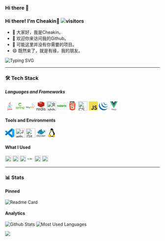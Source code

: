 ### Hi there 👋

<!--
**cheakin/cheakin** is a ✨ _special_ ✨ repository because its `README.md` (this file) appears on your GitHub profile.

Here are some ideas to get you started:

- 🔭 大家好，我是Wangscaler
- 🌱 I’m currently learning ...
- 👯 I’m looking to collaborate on ...
- 🤔 I’m looking for help with ...
- 💬 Ask me about ...
- 📫 How to reach me: ...
- 😄 Pronouns: ...
- ⚡ Fun fact: ...
-->

### Hi there! I'm Cheakin👋  ![visitors](https://visitor-badge.glitch.me/badge?page_id=cheankin&left_color=green&right_color=red)
- 🔭 大家好，我是Cheakin。
- 🌱 欢迎你来访问我的Github。
- 🤔 可能这里并没有你需要的项目。
- 😄 既然来了，就是有缘，我的朋友。

![Typing SVG](https://readme-typing-svg.herokuapp.com/?lines=人生就像一场旅行......;在乎的不是目的地，;而是沿途的风景！)

--- 

### 🛠️ Tech Stack
#####  Languages and Frameworks
<img src="https://raw.githubusercontent.com/devicons/devicon/master/icons/java/java-original-wordmark.svg" title="Java" width="30" height="30" />  
<img src="https://raw.githubusercontent.com/devicons/devicon/master/icons/spring/spring-original-wordmark.svg" title="Spring" width="30" height="30" />
<img src="https://raw.githubusercontent.com/devicons/devicon/master/icons/mysql/mysql-original-wordmark.svg" title="MySQL" width="30" height="30">
<img src="https://raw.githubusercontent.com/devicons/devicon/master/icons/redis/redis-original-wordmark.svg" title="Redis" width="30" height="30">
<img src="https://www.vectorlogo.zone/logos/rabbitmq/rabbitmq-ar21.svg" title="RabbitMQ" width="30" height="30">
<img src="https://raw.githubusercontent.com/devicons/devicon/master/icons/nginx/nginx-original.svg" title="Nginx" width="30" height="30">

<img src="https://raw.githubusercontent.com/devicons/devicon/master/icons/html5/html5-original-wordmark.svg" title="Html5" width="30" height="30" />
<img src="https://www.vectorlogo.zone/logos/netlifyapp_watercss/netlifyapp_watercss-ar21.svg" title="CSS" width="30" height="30">
<img src="https://raw.githubusercontent.com/devicons/devicon/master/icons/javascript/javascript-original.svg" title="JavaScript" width="30" height="30" />
<img src="https://raw.githubusercontent.com/devicons/devicon/master/icons/jquery/jquery-original.svg" title="jQuery" width="30" height="30" />
<img src="https://raw.githubusercontent.com/devicons/devicon/master/icons/vuejs/vuejs-original-wordmark.svg" title="MySQL" width="30" height="30" />

#### Tools and Environments
<img src="https://raw.githubusercontent.com/github/explore/80688e429a7d4ef2fca1e82350fe8e3517d3494d/topics/visual-studio-code/visual-studio-code.png" title="VS Code"  width="30" height="30" />
<img src="https://www.vectorlogo.zone/logos/jetbrains/jetbrains-icon.svg" title="Jetbrains" width="30" height="30" />
<img src="https://www.vectorlogo.zone/logos/git-scm/git-scm-icon.svg" title="Git" width="30" height="30" />
<img src="https://raw.githubusercontent.com/devicons/devicon/master/icons/docker/docker-original-wordmark.svg" title="Docker" width="30" height="30"/>
<img src="https://raw.githubusercontent.com/devicons/devicon/master/icons/linux/linux-original.svg" title="Linux" width="30" height="30"/>

#### What I Used
<img src="https://www.vectorlogo.zone/logos/atlassian_jira/atlassian_jira-ar21.svg" title="Jira" width="20" height="20"/>
<img src="https://www.vectorlogo.zone/logos/electronjs/electronjs-ar21.svg" title="Electron" width="20" height="20"/>
<img src="https://www.vectorlogo.zone/logos/druidio/druidio-ar21.svg" title="Druid" width="20" height="20"/>
<img src="https://raw.githubusercontent.com/devicons/devicon/master/icons/nodejs/nodejs-original-wordmark.svg" title="Nodejs" width="20" height="20"/>
<img src="https://www.vectorlogo.zone/logos/tailwindcss/tailwindcss-ar21.svg" title="Tailwind CSS" width="20" height="20"/>
<img src="https://www.vectorlogo.zone/logos/apache_tomcat/apache_tomcat-ar21.svg" title="Tomcat" width="20" height="20"/>

---


### 📊 Stats
#### Pinned
![Readme Card](https://github-readme-stats.vercel.app/api/pin/?username=cheakin&repo=npteach)

#### Analytics
![Github Stats](https://github-readme-stats.vercel.app/api?username=cheakin&show_icons=true&hide=contribs&line_height=24)
![Most Used Languages](https://github-readme-stats.vercel.app/api/top-langs/?username=cheakin&layout=compact&langs_count=6&line_height=75)

<img src="https://activity-graph.herokuapp.com/graph?username=cheakin&theme=github">

